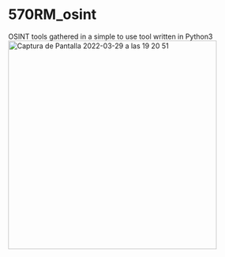 # 570RM_osint
OSINT tools gathered in a simple to use tool written in Python3
<img width="422" alt="Captura de Pantalla 2022-03-29 a las 19 20 51" src="https://user-images.githubusercontent.com/58988471/160669423-dce8920f-0013-4a86-b8b5-dbceaa3b09c7.png">
